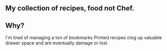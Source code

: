 ## My collection of recipes, food not Chef.


## Why?
I'm tired of managing a ton of bookmarks
Printed recipes clog up valuable drawer space and are eventually damage or lost.
